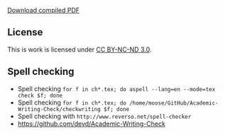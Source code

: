 [Download compiled PDF](https://github.com/MartinThoma/write-math-paper/blob/master/write-math-ba-paper.pdf?raw=true)

## License

This is work is licensed under [CC BY-NC-ND 3.0](https://creativecommons.org/licenses/by-nc-nd/3.0/).

## Spell checking
* Spell checking `for f in ch*.tex; do aspell --lang=en --mode=tex check $f; done`
* Spell checking `for f in ch*.tex; do /home/moose/GitHub/Academic-Writing-Check/checkwriting $f; done`
* Spell checking with `http://www.reverso.net/spell-checker`
* https://github.com/devd/Academic-Writing-Check
